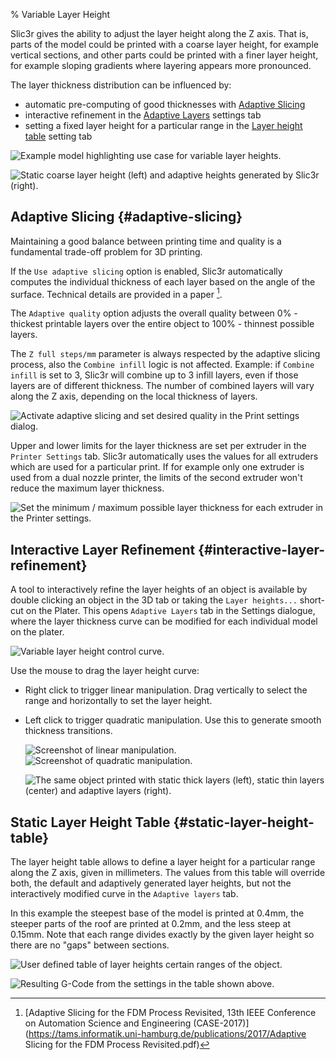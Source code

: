 % Variable Layer Height

Slic3r gives the ability to adjust the layer height along the Z axis.
That is, parts of the model could be printed
with a coarse layer height, for example vertical sections, and other
parts could be printed with a finer layer height, for example sloping
gradients where layering appears more pronounced.

The layer thickness distribution can be influenced by:

- automatic pre-computing of good thicknesses with [Adaptive Slicing](#adaptive-slicing)
- interactive refinement in the [Adaptive Layers](#interactive-layer-refinement) settings tab
- setting a fixed layer height for a particular range in the [Layer height table](#static-layer-height-table) setting tab

 ![Example model highlighting use case for variable layer
heights.](images/variable_layer_height/example_model.png)



 ![Static coarse layer height (**left**) and adaptive heights
 generated by Slic3r (**right**).](images/variable_layer_height/model_coarse_adaptive_layers.png)


Adaptive Slicing {#adaptive-slicing}
----------------

Maintaining a good balance between printing time and quality is a fundamental
trade-off problem for 3D printing.

If the `Use adaptive slicing` option is enabled, Slic3r automatically
computes the individual thickness of each layer based on the angle of the surface.
Technical details are provided in a paper [^1].

The `Adaptive quality` option adjusts the overall quality between 0% - thickest
printable layers over the entire object to 100% - thinnest possible layers.

The `Z full steps/mm` parameter is always respected by the adaptive slicing
process, also the `Combine infill` logic is not affected.
Example: if `Combine infill` is set to 3, Slic3r will combine up to 3 infill
layers, even if those layers are of different thickness. The number of combined
layers will vary along the Z axis, depending on the local thickness of layers.



 ![Activate adaptive slicing and set desired quality in the Print settings 
 dialog.](images/variable_layer_height/settings_dialog.png)

Upper and lower limits for the layer thickness are set per extruder in the
`Printer Settings` tab. Slic3r automatically uses the values for all extruders
which are used for a particular print. If for example only one extruder is used
from a dual nozzle printer, the limits of the second extruder won't reduce the
maximum layer thickness.

 ![Set the minimum / maximum possible layer thickness for each extruder
 in the Printer settings.](images/variable_layer_height/min_max_settings_dialog.png)

Interactive Layer Refinement {#interactive-layer-refinement}
----------------

A tool to interactively refine the layer heights of an object is available by
double clicking an object in the 3D tab or taking the `Layer heights...`
short-cut on the Plater. This opens `Adaptive Layers` tab in the Settings
dialogue, where the layer thickness curve can be modified for each individual
model on the plater.

 ![Variable layer height
 control curve.](images/variable_layer_height/model_adaptive_control.png)

Use the mouse to drag the layer height curve:

- Right click to trigger linear manipulation. Drag vertically to select the
range and horizontally to set the layer height.
- Left click to trigger quadratic manipulation. Use this to generate smooth
thickness transitions.

  ![Screenshot of linear
  manipulation.](images/variable_layer_height/screenshot_linear.png)
  ![Screenshot of quadratic
  manipulation.](images/variable_layer_height/screenshot_quadratic.png)

  ![The same object printed with static thick layers (**left**), static thin
  layers (**center**) and adaptive layers 
  (**right**).](images/variable_layer_height/lm8uu_prints.png)


Static Layer Height Table {#static-layer-height-table}
----------------

The layer height table allows to define a layer height for a particular
range along the Z axis, given in millimeters.
The values from this table will override both, the default and adaptively
generated layer heights, but not the interactively modified curve in the
`Adaptive layers` tab.

In this example the steepest base of the model is printed at 0.4mm, the steeper
parts of the roof are printed at 0.2mm, and the less steep at 0.15mm. Note that
each range divides exactly by the given layer height so there are no "gaps"
between sections.

 ![User defined table of layer heights certain ranges of the
 object.](images/variable_layer_height/layer_height_table.png "fig:")


 ![Resulting G-Code from the settings in the table shown
 above.](images/variable_layer_height/layer_height_table_gcode.png "fig:")

[^1]: [Adaptive Slicing for the FDM Process Revisited, 13th IEEE Conference on Automation Science and Engineering (CASE-2017)](https://tams.informatik.uni-hamburg.de/publications/2017/Adaptive Slicing for the FDM Process Revisited.pdf)